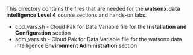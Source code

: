 This directory contains the files that are needed for the **watsonx.data intelligence Level 4** course sections and hands-on labs.

* cpd_vars.sh - Cloud Pak for Data Variable file for the **Installation and Configuration** section
* adm_vars.sh - Cloud Pak for Data Variable file for the watsonx.data intelligence **Environment Administration** section 
